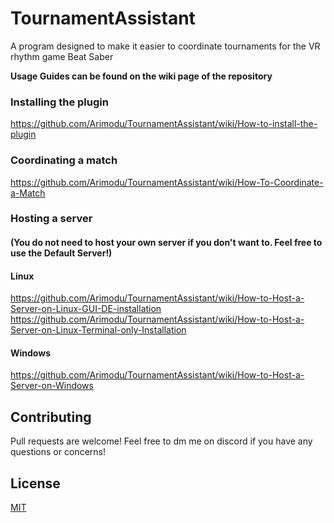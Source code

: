 # TournamentAssistant
A program designed to make it easier to coordinate tournaments for the VR rhythm game Beat Saber

**Usage Guides can be found on the wiki page of the repository**

### Installing the plugin
https://github.com/Arimodu/TournamentAssistant/wiki/How-to-install-the-plugin

### Coordinating a match
https://github.com/Arimodu/TournamentAssistant/wiki/How-To-Coordinate-a-Match

### Hosting a server
#### **(You do not need to host your own server if you don't want to. Feel free to use the Default Server!)**

#### Linux
https://github.com/Arimodu/TournamentAssistant/wiki/How-to-Host-a-Server-on-Linux-GUI-DE-installation
https://github.com/Arimodu/TournamentAssistant/wiki/How-to-Host-a-Server-on-Linux-Terminal-only-Installation

#### Windows
https://github.com/Arimodu/TournamentAssistant/wiki/How-to-Host-a-Server-on-Windows

## Contributing
Pull requests are welcome! Feel free to dm me on discord if you have any questions or concerns!

## License
[MIT](https://choosealicense.com/licenses/mit/)
